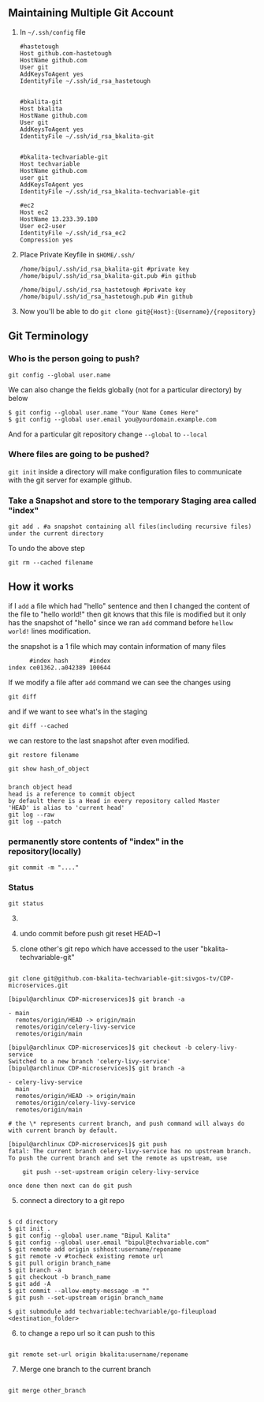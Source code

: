 ## Maintaining Multiple Git Account

1. In `~/.ssh/config` file

   ```
   #hastetough
   Host github.com-hastetough
   HostName github.com
   User git
   AddKeysToAgent yes
   IdentityFile ~/.ssh/id_rsa_hastetough


   #bkalita-git
   Host bkalita
   HostName github.com
   User git
   AddKeysToAgent yes
   IdentityFile ~/.ssh/id_rsa_bkalita-git


   #bkalita-techvariable-git
   Host techvariable
   HostName github.com
   user git
   AddKeysToAgent yes
   IdentityFile ~/.ssh/id_rsa_bkalita-techvariable-git

   #ec2
   Host ec2
   HostName 13.233.39.180
   User ec2-user
   IdentityFile ~/.ssh/id_rsa_ec2
   Compression yes
   ```

2. Place Private Keyfile in `$HOME/.ssh/`

   ```
   /home/bipul/.ssh/id_rsa_bkalita-git #private key
   /home/bipul/.ssh/id_rsa_bkalita-git.pub #in github

   /home/bipul/.ssh/id_rsa_hastetough #private key
   /home/bipul/.ssh/id_rsa_hastetough.pub #in github
   ```

3. Now you'll be able to do `git clone git@{Host}:{Username}/{repository}`

## Git Terminology

### Who is the person going to push?

```
git config --global user.name
```

We can also change the fields globally (not for a particular directory) by below

```
$ git config --global user.name "Your Name Comes Here"
$ git config --global user.email you@yourdomain.example.com
```

And for a particular git repository change `--global` to `--local`

### Where files are going to be pushed?

`git init` inside a directory will make configuration files to communicate with the git server for example github.

### Take a Snapshot and store to the temporary Staging area called "index"

```
git add . #a snapshot containing all files(including recursive files) under the current directory
```

To undo the above step

```
git rm --cached filename
```

## How it works

if I `add` a file which had "hello" sentence and then I changed the content of the file to "hello world!" then git knows that this file is modified but it only has the snapshot of "hello" since we ran `add` command before `hellow world!` lines modification.

the snapshot is a 1 file which may contain information of many files

```
      #index hash      #index
index ce01362..a042389 100644

```

If we modify a file after `add` command we can see the changes using

```
git diff
```

and if we want to see what's in the staging

```
git diff --cached
```

we can restore to the last snapshot after even modified.

```
git restore filename
```

```
git show hash_of_object
```

###

```
branch object head
head is a reference to commit object
by default there is a Head in every repository called Master
'HEAD' is alias to 'current head'
git log --raw
git log --patch

```

### permanently store contents of "index" in the repository(locally)

```
git commit -m "...."
```

### Status

```
git status
```

3.

4. undo commit before push
   git reset HEAD~1
5. clone other's git repo which have accessed to the user "bkalita-techvariable-git"

```

git clone git@github.com-bkalita-techvariable-git:sivgos-tv/CDP-microservices.git

[bipul@archlinux CDP-microservices]$ git branch -a

- main
  remotes/origin/HEAD -> origin/main
  remotes/origin/celery-livy-service
  remotes/origin/main

[bipul@archlinux CDP-microservices]$ git checkout -b celery-livy-service
Switched to a new branch 'celery-livy-service'
[bipul@archlinux CDP-microservices]$ git branch -a

- celery-livy-service
  main
  remotes/origin/HEAD -> origin/main
  remotes/origin/celery-livy-service
  remotes/origin/main

# the \* represents current branch, and push command will always do with current branch by default.

[bipul@archlinux CDP-microservices]$ git push
fatal: The current branch celery-livy-service has no upstream branch.
To push the current branch and set the remote as upstream, use

    git push --set-upstream origin celery-livy-service

once done then next can do git push

```

5. connect a directory to a git repo

```

$ cd directory
$ git init .
$ git config --global user.name "Bipul Kalita"
$ git config --global user.email "bipul@techvariable.com"
$ git remote add origin sshhost:username/reponame
$ git remote -v #tocheck existing remote url
$ git pull origin branch_name
$ git branch -a
$ git checkout -b branch_name
$ git add -A
$ git commit --allow-empty-message -m ""
$ git push --set-upstream origin branch_name

$ git submodule add techvariable:techvariable/go-fileupload <destination_folder>

```

6. to change a repo url so it can push to this

```

git remote set-url origin bkalita:username/reponame

```

7. Merge one branch to the current branch

```

git merge other_branch

```

```

```
